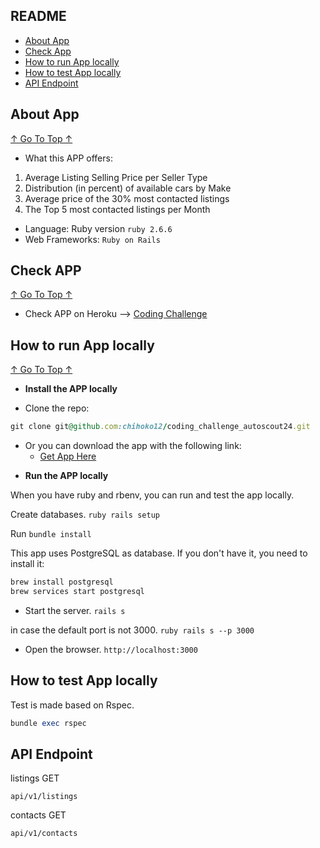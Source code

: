 ## README

- [About App](#about-app)
- [Check App](#check-app)
- [How to run App locally](#how-to-run-app-locally)
- [How to test App locally](#hot-to-test-app-locally)
- [API Endpoint](#api-endpoint)


## About App
[↑ Go To Top ↑](#readme)

* What this APP offers:
1. Average Listing Selling Price per Seller Type
2. Distribution (in percent) of available cars by Make
3. Average price of the 30% most contacted listings
4. The Top 5 most contacted listings per Month

* Language: Ruby version  ``` ruby 2.6.6 ```
* Web Frameworks: ``` Ruby on Rails ```


## Check APP
[↑ Go To Top ↑](#readme)

* Check APP on Heroku -->  [Coding Challenge](https://coding-challenge-autoscout24.herokuapp.com/)


## How to run App locally
[↑ Go To Top ↑](#readme)

* **Install the APP locally**

- Clone the repo:
```ruby
git clone git@github.com:chihoko12/coding_challenge_autoscout24.git
```

- Or you can download the app with the following link:
  - [Get App Here](https://github.com/chihoko12/coding_challenge_autoscout24/archive/master.zip)


* **Run the APP locally**

When you have ruby and rbenv, you can run and test the app locally.

Create databases. ```ruby rails setup ```

Run ```bundle install```

This app uses PostgreSQL as database. If you don't have it, you need to install it:
```ruby
brew install postgresql
brew services start postgresql
```

* Start the server. ```rails s```

in case the default port is not 3000. ```ruby rails s --p 3000 ```

* Open the browser.
```http://localhost:3000```

## How to test App locally
Test is made based on Rspec.

```ruby
bundle exec rspec
```


## API Endpoint

listings GET
```
api/v1/listings
```

contacts GET
```
api/v1/contacts
```
